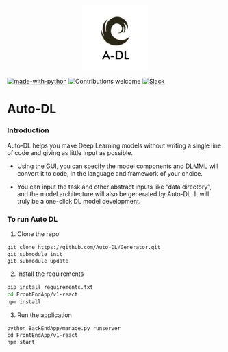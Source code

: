 
<p align="center">
  <img width=30% src="static/AutoDL-Logo.jpg">
</p>

[![made-with-python](https://img.shields.io/badge/Made%20with-Python-1f425f.svg)](https://www.python.org/)
![Contributions welcome](https://img.shields.io/badge/contributions-welcome-orange.svg)
[![Slack](https://img.shields.io/badge/Join%20Our%20Community-Slack-blue)](https://join.slack.com/t/autodl/shared_invite/zt-ojj12vud-RHxfCZUmnTu1zS20WJGPlg)

# Auto-DL 

### Introduction
Auto-DL helps you make Deep Learning models without writing a single line of code and giving as little input as possible.

- Using the GUI, you can specify the model components and [DLMML](https://github.com/Auto-DL/DLMML) will convert it to code, in the language and framework of your choice.

- You can input the task and other abstract inputs like “data directory”, and the model architecture will also be generated by Auto-DL. It will truly be a one-click DL model development.

### To run Auto DL

1. Clone the repo

```
git clone https://github.com/Auto-DL/Generator.git
git submodule init
git submodule update
```

2. Install the requirements

```bash
pip install requirements.txt
cd FrontEndApp/v1-react
npm install
```

3. Run the application

```
python BackEndApp/manage.py runserver
cd FrontEndApp/v1-react
npm start
```
